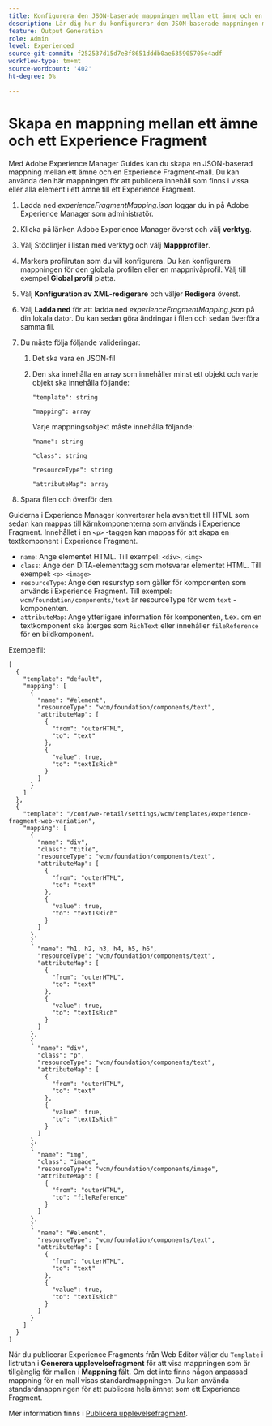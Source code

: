 ```yaml
---
title: Konfigurera den JSON-baserade mappningen mellan ett ämne och en Experience Fragment-mall.
description: Lär dig hur du konfigurerar den JSON-baserade mappningen mellan ett ämne och en Experience Fragment-mall.
feature: Output Generation
role: Admin
level: Experienced
source-git-commit: f252537d15d7e8f8651dddb0ae635905705e4adf
workflow-type: tm+mt
source-wordcount: '402'
ht-degree: 0%

---
```


# Skapa en mappning mellan ett ämne och ett Experience Fragment

Med Adobe Experience Manager Guides kan du skapa en JSON-baserad mappning mellan ett ämne och en Experience Fragment-mall. Du kan använda den här mappningen för att publicera innehåll som finns i vissa eller alla element i ett ämne till ett Experience Fragment.

1. Ladda ned *experienceFragmentMapping.json* loggar du in på Adobe Experience Manager som administratör.
1. Klicka på länken Adobe Experience Manager överst och välj **verktyg**.
1. Välj Stödlinjer i listan med verktyg och välj **Mappprofiler**.
1. Markera profilrutan som du vill konfigurera. Du kan konfigurera mappningen för den globala profilen eller en mappnivåprofil. Välj till exempel **Global profil** platta.
1. Välj **Konfiguration av XML-redigerare** och väljer **Redigera** överst.
1. Välj **Ladda ned** för att ladda ned *experienceFragmentMapping.json*  på din lokala dator. Du kan sedan göra ändringar i filen och sedan överföra samma fil.

1. Du måste följa följande valideringar:

   1. Det ska vara en JSON-fil
   2. Den ska innehålla en array som innehåller minst ett objekt och varje objekt ska innehålla följande:


      `"template": string `

      `"mapping": array`

      Varje mappningsobjekt måste innehålla följande:

      `"name": string`

      `"class": string`

      `"resourceType": string`

      `"attributeMap": array`


1. Spara filen och överför den.

Guiderna i Experience Manager konverterar hela avsnittet till HTML som sedan kan mappas till kärnkomponenterna som används i Experience Fragment. Innehållet i en `<p>` -taggen kan mappas för att skapa en textkomponent i Experience Fragment.
* `name`: Ange elementet HTML. Till exempel: `<div>`, `<img>`
* `class`: Ange den DITA-elementtagg som motsvarar elementet HTML. Till exempel: `<p>` `<image>`
* `resourceType`: Ange den resurstyp som gäller för komponenten som används i Experience Fragment. Till exempel: `wcm/foundation/components/text` är resourceType för wcm `text` -komponenten.
* `attributeMap`: Ange ytterligare information för komponenten, t.ex. om en textkomponent ska återges som `RichText` eller innehåller `fileReference` för en bildkomponent.




Exempelfil:

```
[
  {
    "template": "default",
    "mapping": [
      {
        "name": "#element",
        "resourceType": "wcm/foundation/components/text",
        "attributeMap": [
          {
            "from": "outerHTML",
            "to": "text"
          },
          {
            "value": true,
            "to": "textIsRich"
          }
        ]
      }
    ]
  },
  {
    "template": "/conf/we-retail/settings/wcm/templates/experience-fragment-web-variation",
    "mapping": [
      {
        "name": "div",
        "class": "title",
        "resourceType": "wcm/foundation/components/text",
        "attributeMap": [
          {
            "from": "outerHTML",
            "to": "text"
          },
          {
            "value": true,
            "to": "textIsRich"
          }
        ]
      },
      {
        "name": "h1, h2, h3, h4, h5, h6",
        "resourceType": "wcm/foundation/components/text",
        "attributeMap": [
          {
            "from": "outerHTML",
            "to": "text"
          },
          {
            "value": true,
            "to": "textIsRich"
          }
        ]
      },
      {
        "name": "div",
        "class": "p",
        "resourceType": "wcm/foundation/components/text",
        "attributeMap": [
          {
            "from": "outerHTML",
            "to": "text"
          },
          {
            "value": true,
            "to": "textIsRich"
          }
        ]
      },
      {
        "name": "img",
        "class": "image",
        "resourceType": "wcm/foundation/components/image",
        "attributeMap": [
          {
            "from": "outerHTML",
            "to": "fileReference"
          }
        ]
      },
      {
        "name": "#element",
        "resourceType": "wcm/foundation/components/text",
        "attributeMap": [
          {
            "from": "outerHTML",
            "to": "text"
          },
          {
            "value": true,
            "to": "textIsRich"
          }
        ]
      }
    ]
  }
]
```



När du publicerar Experience Fragments från Web Editor väljer du `Template` i listrutan i **Generera upplevelsefragment** för att visa mappningen som är tillgänglig för mallen i **Mappning** fält. Om det inte finns någon anpassad mappning för en mall visas standardmappningen. Du kan använda standardmappningen för att publicera hela ämnet som ett Experience Fragment.

Mer information finns i [Publicera upplevelsefragment](../user-guide/publish-experience-fragment.md).

